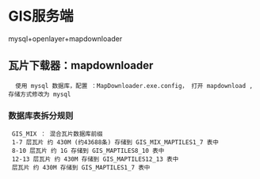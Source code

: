 # GIS服务端

  mysql+openlayer+mapdownloader
  ## 瓦片下载器：mapdownloader
      使用 mysql 数据库，配置 ：MapDownloader.exe.config， 打开 mapdownload ,存储方式修改为 mysql
  ### 数据库表拆分规则
     GIS_MIX ： 混合瓦片数据库前缀
     1-7 层瓦片 约 430M (约43688条) 存储到 GIS_MIX_MAPTILES1_7 表中
     8-10 层瓦片 约 1G 存储到 GIS_MAPTILES8_10 表中
     12-13 层瓦片 约 430M 存储到 GIS_MAPTILES12_13 表中
     层瓦片 约 430M 存储到 GIS_MAPTILES1_7 表中
          
     
    

      
    
    